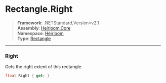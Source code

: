 # Rectangle.Right

> **Framework**: .NETStandard,Version=v2.1  
> **Assembly**: [Heirloom.Core][0]  
> **Namespace**: [Heirloom][0]  
> **Type**: [Rectangle][1]  

--------------------------------------------------------------------------------

### Right

Gets the right extent of this rectangle.

```cs
float Right { get; }
```

[0]: ../Heirloom.Core.md
[1]: Heirloom.Rectangle.md
